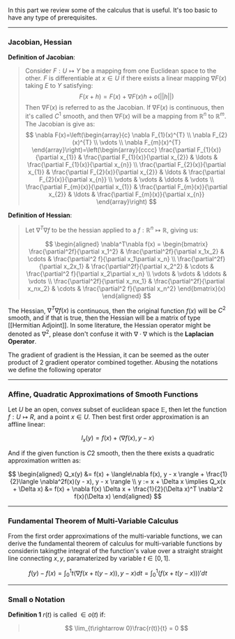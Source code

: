 In this part we review some of the calculus that is useful. It's too basic to have any type of prerequisites. 


---

### **Jacobian, Hessian**

**Definition of Jacobian**: 
> Consider $F: U \mapsto Y$ be a mapping from one Euclidean space to the other. $F$ is differentiable at $x\in U$ if there exists a linear mapping $\nabla F(x)$ taking $E$ to $Y$ satisfying: 
> $$
> F(x+ h) = F(x) + \nabla F(x)h+o(||h||)
> $$
> Then $\nabla F(x)$ is referred to as the Jacobian. 
> If $\nabla F(x)$ is continuous, then it's called $C^1$ smooth, and then $\nabla F(x)$ will be a mapping from $\mathbb{R}^n$ to $\mathbb{R}^m$. The Jacobian is give as: 
> $$
> \nabla F(x)=\left(\begin{array}{c}
> \nabla F_{1}(x)^{T} \\
> \nabla F_{2}(x)^{T} \\
> \vdots \\
> \nabla F_{m}(x)^{T}
> \end{array}\right)=\left(\begin{array}{cccc}
> \frac{\partial F_{1}(x)}{\partial x_{1}} & \frac{\partial F_{1}(x)}{\partial x_{2}} & \ldots & \frac{\partial F_{1}(x)}{\partial x_{n}} \\
> \frac{\partial F_{2}(x)}{\partial x_{1}} & \frac{\partial F_{2}(x)}{\partial x_{2}} & \ldots & \frac{\partial F_{2}(x)}{\partial x_{n}} \\
> \vdots & \vdots & \ddots & \vdots \\
> \frac{\partial F_{m}(x)}{\partial x_{1}} & \frac{\partial F_{m}(x)}{\partial x_{2}} & \ldots & \frac{\partial F_{m}(x)}{\partial x_{n}}
> \end{array}\right)
> $$

**Definition of Hessian**: 

> Let $\nabla^T\nabla f$ to be the hessian applied to a $f: \mathbb R^n \mapsto \mathbb R$, giving us: 
> 
> $$
> \begin{aligned}
> 	\nabla^T\nabla f(x) = 
> 	\begin{bmatrix}
> 		\frac{\partial^2f}{\partial x_1^2} & \frac{\partial^2f}{\partial x_1x_2} &
> 		\cdots &
> 		\frac{\partial^2 f}{\partial x_1\partial x_n}
> 		\\
> 		\frac{\partial^2f}{\partial x_2x_1} & \frac{\partial^2f}{\partial x_2^2} &
> 		\cdots &
> 		\frac{\partial^2 f}{\partial x_2\partial x_n}
> 		\\
> 		\vdots & \vdots & \ddots & \vdots
> 		\\
> 		\frac{\partial^2f}{\partial x_nx_1} & \frac{\partial^2f}{\partial x_nx_2} &
> 		\cdots &
> 		\frac{\partial^2 f}{\partial x_n^2}
> 	\end{bmatrix}(x)
> \end{aligned}
> $$

The Hessian, $\nabla^T\nabla f(x)$ is continuous, then the original function $f(x)$ will be $C^2$ smooth, and if that is true, then the Hessian will be a matrix of type [[Hermitian Adjoint]]. In some literature, the Hessian operator might be denoted as $\nabla^2$, please don't confuse it with $\nabla\cdot\nabla$ which is the **Laplacian Operator**. 

The gradient of gradient is the Hessian, it can be seemed as the outer product of 2 gradient operator combined together. Abusing the notations we define the following operator 

---

### **Affine, Quadratic Approximations of Smooth Functions**

Let $U$ be an open, convex subset of euclidean space $\mathbb E$, then let the function $f: U\mapsto R$, and a point $x\in U$. Then best first order approximation is an affline linear: 

$$
l_x(y) = f(x) + \langle \nabla f(x), y - x\rangle 
$$

And if the given function is $C2$ smooth, then the there exists a quadratic approximation written as: 

$$
\begin{aligned}
   	Q_x(y) &= 
   	f(x) + \langle\nabla f(x), y - x \rangle + \frac{1}{2}\langle 
	\nabla^2f(x)(y - x), y - x
	\rangle
	\\
	y := x + \Delta x
	\implies Q_x(x + \Delta x)  &= f(x) + \nabla f(x) \Delta x + \frac{1}{2}(\Delta x)^T \nabla^2 f(x)(\Delta x)
\end{aligned}
$$


---
### **Fundamental Theorem of Multi-Variable Calculus**
From the first order approximations of the multi-variable functions, we can derive the fundamental theorem of calculus for multi-variable functions by considerin takingthe integral of the function's value over a straight straight line connecting $x, y$, paramaterized by variable $t\in [0, 1]$. 

$$
f(y) - f(x) = \int_{0}^1 
t
\langle 
	\nabla f(x + t(y - x)), y - x
\rangle dt = 
\int_0^1(f(x + t(y - x)))'dt
$$


---
### **Small o Notation**

**Definition 1**
$r(t)$ is called $\in o(t)$ if: 
> $$
> \lim_{t\rightarrow 0}\frac{r(t)}{t} = 0
> $$



